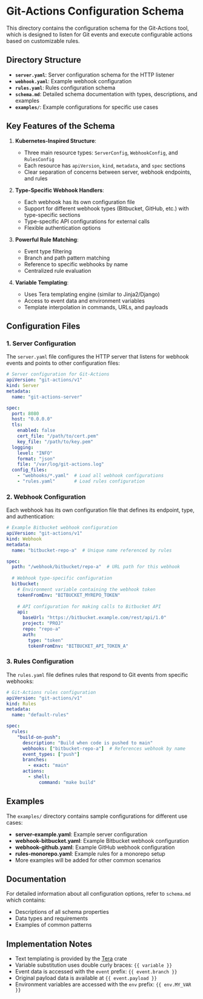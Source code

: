 # Git-Actions Configuration Schema

This directory contains the configuration schema for the Git-Actions tool, which is designed to listen for Git events and execute configurable actions based on customizable rules.

## Directory Structure

- **`server.yaml`**: Server configuration schema for the HTTP listener
- **`webhook.yaml`**: Example webhook configuration
- **`rules.yaml`**: Rules configuration schema
- **`schema.md`**: Detailed schema documentation with types, descriptions, and examples
- **`examples/`**: Example configurations for specific use cases

## Key Features of the Schema

1. **Kubernetes-Inspired Structure**:
   - Three main resource types: `ServerConfig`, `WebhookConfig`, and `RulesConfig`
   - Each resource has `apiVersion`, `kind`, `metadata`, and `spec` sections
   - Clear separation of concerns between server, webhook endpoints, and rules

2. **Type-Specific Webhook Handlers**:
   - Each webhook has its own configuration file
   - Support for different webhook types (Bitbucket, GitHub, etc.) with type-specific sections
   - Type-specific API configurations for external calls
   - Flexible authentication options

3. **Powerful Rule Matching**:
   - Event type filtering
   - Branch and path pattern matching
   - Reference to specific webhooks by name
   - Centralized rule evaluation

4. **Variable Templating**:
   - Uses Tera templating engine (similar to Jinja2/Django)
   - Access to event data and environment variables
   - Template interpolation in commands, URLs, and payloads

## Configuration Files

### 1. Server Configuration

The `server.yaml` file configures the HTTP server that listens for webhook events and points to other configuration files:

```yaml
# Server configuration for Git-Actions
apiVersion: "git-actions/v1"
kind: Server
metadata:
  name: "git-actions-server"

spec:
  port: 8080
  host: "0.0.0.0"
  tls:
    enabled: false
    cert_file: "/path/to/cert.pem"
    key_file: "/path/to/key.pem"
  logging:
    level: "INFO"
    format: "json"
    file: "/var/log/git-actions.log"
  config_files:
    - "webhooks/*.yaml"  # Load all webhook configurations
    - "rules.yaml"       # Load rules configuration
```

### 2. Webhook Configuration

Each webhook has its own configuration file that defines its endpoint, type, and authentication:

```yaml
# Example Bitbucket webhook configuration
apiVersion: "git-actions/v1"
kind: Webhook
metadata:
  name: "bitbucket-repo-a"  # Unique name referenced by rules

spec:
  path: "/webhook/bitbucket/repo-a"  # URL path for this webhook
  
  # Webhook type-specific configuration
  bitbucket:
    # Environment variable containing the webhook token
    tokenFromEnv: "BITBUCKET_MYREPO_TOKEN"
    
    # API configuration for making calls to Bitbucket API
    api:
      baseUrl: "https://bitbucket.example.com/rest/api/1.0"
      project: "PROJ"
      repo: "repo-a"
      auth:
        type: "token"
        tokenFromEnv: "BITBUCKET_API_TOKEN_A"
```

### 3. Rules Configuration

The `rules.yaml` file defines rules that respond to Git events from specific webhooks:

```yaml
# Git-Actions rules configuration
apiVersion: "git-actions/v1"
kind: Rules
metadata:
  name: "default-rules"

spec:
  rules:
    "build-on-push":
      description: "Build when code is pushed to main"
      webhooks: ["bitbucket-repo-a"]  # References webhook by name
      event_types: ["push"]
      branches:
        - exact: "main"
      actions:
        - shell:
            command: "make build"
```

## Examples

The `examples/` directory contains sample configurations for different use cases:

- **server-example.yaml**: Example server configuration
- **webhook-bitbucket.yaml**: Example Bitbucket webhook configuration
- **webhook-github.yaml**: Example GitHub webhook configuration
- **rules-monorepo.yaml**: Example rules for a monorepo setup
- More examples will be added for other common scenarios

## Documentation

For detailed information about all configuration options, refer to `schema.md` which contains:

- Descriptions of all schema properties
- Data types and requirements
- Examples of common patterns

## Implementation Notes

- Text templating is provided by the [Tera](https://keats.github.io/tera/) crate
- Variable substitution uses double curly braces: `{{ variable }}`
- Event data is accessed with the `event` prefix: `{{ event.branch }}`
- Original payload data is available at `{{ event.payload }}`
- Environment variables are accessed with the `env` prefix: `{{ env.MY_VAR }}`
